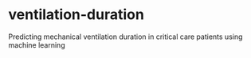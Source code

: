 # ventilation-duration
Predicting mechanical ventilation duration in critical care patients using machine learning
